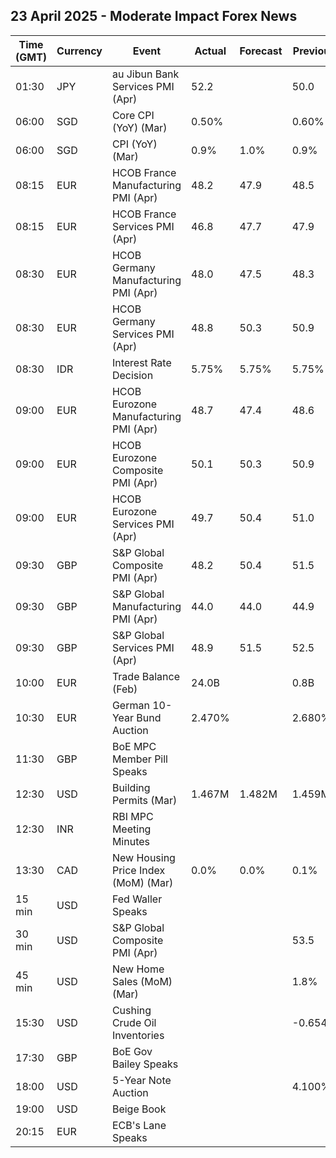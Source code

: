 ## 23 April 2025 - Moderate Impact Forex News

| Time (GMT) | Currency | Event | Actual | Forecast | Previous |
|------|----------|-------|--------|----------|----------|
| 01:30 | JPY | au Jibun Bank Services PMI (Apr) | 52.2 |  | 50.0 |
| 06:00 | SGD | Core CPI (YoY) (Mar) | 0.50% |  | 0.60% |
| 06:00 | SGD | CPI (YoY) (Mar) | 0.9% | 1.0% | 0.9% |
| 08:15 | EUR | HCOB France Manufacturing PMI (Apr) | 48.2 | 47.9 | 48.5 |
| 08:15 | EUR | HCOB France Services PMI (Apr) | 46.8 | 47.7 | 47.9 |
| 08:30 | EUR | HCOB Germany Manufacturing PMI (Apr) | 48.0 | 47.5 | 48.3 |
| 08:30 | EUR | HCOB Germany Services PMI (Apr) | 48.8 | 50.3 | 50.9 |
| 08:30 | IDR | Interest Rate Decision | 5.75% | 5.75% | 5.75% |
| 09:00 | EUR | HCOB Eurozone Manufacturing PMI (Apr) | 48.7 | 47.4 | 48.6 |
| 09:00 | EUR | HCOB Eurozone Composite PMI (Apr) | 50.1 | 50.3 | 50.9 |
| 09:00 | EUR | HCOB Eurozone Services PMI (Apr) | 49.7 | 50.4 | 51.0 |
| 09:30 | GBP | S&P Global Composite PMI (Apr) | 48.2 | 50.4 | 51.5 |
| 09:30 | GBP | S&P Global Manufacturing PMI (Apr) | 44.0 | 44.0 | 44.9 |
| 09:30 | GBP | S&P Global Services PMI (Apr) | 48.9 | 51.5 | 52.5 |
| 10:00 | EUR | Trade Balance (Feb) | 24.0B |  | 0.8B |
| 10:30 | EUR | German 10-Year Bund Auction | 2.470% |  | 2.680% |
| 11:30 | GBP | BoE MPC Member Pill Speaks |  |  |  |
| 12:30 | USD | Building Permits (Mar) | 1.467M | 1.482M | 1.459M |
| 12:30 | INR | RBI MPC Meeting Minutes |  |  |  |
| 13:30 | CAD | New Housing Price Index (MoM) (Mar) | 0.0% | 0.0% | 0.1% |
| 15 min | USD | Fed Waller Speaks |  |  |  |
| 30 min | USD | S&P Global Composite PMI (Apr) |  |  | 53.5 |
| 45 min | USD | New Home Sales (MoM) (Mar) |  |  | 1.8% |
| 15:30 | USD | Cushing Crude Oil Inventories |  |  | -0.654M |
| 17:30 | GBP | BoE Gov Bailey Speaks |  |  |  |
| 18:00 | USD | 5-Year Note Auction |  |  | 4.100% |
| 19:00 | USD | Beige Book |  |  |  |
| 20:15 | EUR | ECB's Lane Speaks |  |  |  |
